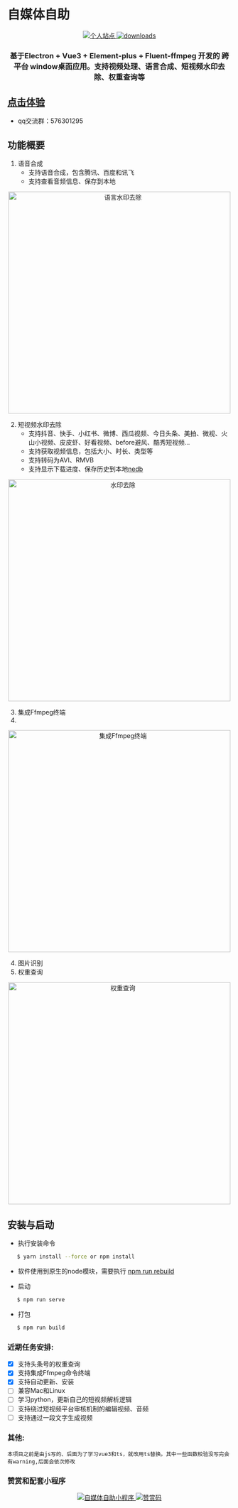 <p align="center">
  <h1>
    自媒体自助
  </h1>
</p>
<p align="center">
  <a href="https://www.zimeitizizhu.com"><img src="https://img.shields.io/hexpm/dt/plug?label=zimeitizizhu.com" alt="个人站点" />
  </a>
  <a href="https://www.zimeitizizhu.com"><img src="https://img.shields.io/npm/dt/random-anime.svg?maxAge=3600" alt="downloads" />
   </a>
  </div>
</p>
<h3 align="center"><strong>基于Electron + Vue3 + Element-plus + Fluent-ffmpeg 开发的 <s>跨平台</s> window桌面应用。支持视频处理、语言合成、短视频水印去除、权重查询等</strong></h3>


## [点击体验](https://www.zimeitizizhu.com)

- qq交流群：576301295

## 功能概要

1. 语音合成
   - 支持语音合成，包含腾讯、百度和讯飞
   - 支持查看音频信息、保存到本地

<p align="center">
  <a  href="https://www.zimeitizizhu.com"><img src="https://github.com/linqian02/zimeiti/blob/master/src/assets/images/1.png" width="500" alt="语言水印去除" />
  </a>
</p>

2. 短视频水印去除
   - 支持抖音、快手、小红书、微博、西瓜视频、今日头条、美拍、微视、火山小视频、皮皮虾、好看视频、before避风、酷秀短视频...
   - 支持获取视频信息，包括大小、时长、类型等
   - 支持转码为AVI、RMVB
   - 支持显示下载进度、保存历史到本地[nedb](https://www.npmjs.com/package/nedb)

<p align="center">
  <a  href="https://www.zimeitizizhu.com"><img src="https://github.com/linqian02/zimeiti/blob/master/src/assets/images/2.png" width="500" alt="水印去除" />
  </a>
</p>

3. 集成Ffmpeg终端
4. 
<p align="center">
  <a  href="https://www.zimeitizizhu.com"><img src="https://github.com/linqian02/zimeiti/blob/master/src/assets/images/3.png" width="500" alt="集成Ffmpeg终端" />
  </a>
</p>

4. 图片识别
5. 权重查询

<p align="center">
  <a  href="https://www.zimeitizizhu.com"><img src="https://github.com/linqian02/zimeiti/blob/master/src/assets/images/4.png" width="500" alt="权重查询" />
  </a>
</p>

## 安装与启动

- 执行安装命令
  
```bash
   $ yarn install --force or npm install
```
- 软件使用到原生的node模块，需要执行 [npm run rebuild](https://github.com/amistaa/random-anime/blob/master/LICENSE)
  
- 启动

```bash
   $ npm run serve
```

- 打包
```bash
   $ npm run build
```

###  近期任务安排:
- [x] 支持头条号的权重查询
- [x] 支持集成Ffmpeg命令终端
- [x] 支持自动更新、安装
- [ ] 兼容Mac和Linux
- [ ] 学习python，更新自己的短视频解析逻辑
- [ ] 支持绕过短视频平台审核机制的编辑视频、音频
- [ ] 支持通过一段文字生成视频

### 其他:
 ``
   本项目之前是由js写的、后面为了学习vue3和ts，就改用ts替换。其中一些函数校验没写完会有warning,后面会依次修改
 ``

### 赞赏和配套小程序

<p align="center">
  <a  href="https://www.zimeitizizhu.com"><img src="https://github.com/linqian02/zimeiti/blob/master/src/assets/images/5.png" " alt="自媒体自助小程序" />
</a>
 <a  href="https://www.zimeitizizhu.com"><img src="https://github.com/linqian02/zimeiti/blob/master/src/assets/images/6.png"  alt="赞赏码" />
  </a>
</p>
